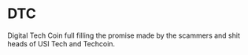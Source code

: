 # DTC
Digital Tech Coin full filling the promise made by the scammers and shit heads of USI Tech and Techcoin. 
